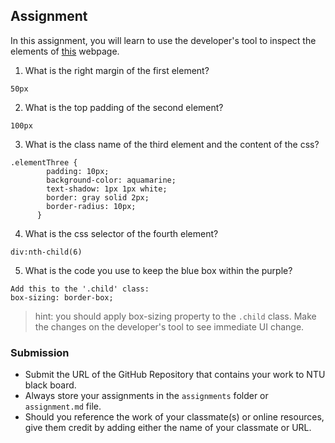 ## Assignment

In this assignment, you will learn to use the developer's tool to inspect the elements of [this](https://nznznh.csb.app/) webpage.

1. What is the right margin of the first element? 
```
50px
```

2. What is the top padding of the second element?
```
100px
```

3. What is the class name of the third element and the content of the css?
```
.elementThree {
        padding: 10px;
        background-color: aquamarine;
        text-shadow: 1px 1px white;
        border: gray solid 2px;
        border-radius: 10px;
      }
```

4. What is the css selector of the fourth element?
```
div:nth-child(6)
```

5. What is the code you use to keep the blue box within the purple?
```
Add this to the '.child' class:
box-sizing: border-box;
```

> hint: you should apply box-sizing property to the `.child` class. Make the changes on the developer's tool to see immediate UI change.



### Submission 

- Submit the URL of the GitHub Repository that contains your work to NTU black board.
- Always store your assignments in the `assignments` folder or `assignment.md` file.
- Should you reference the work of your classmate(s) or online resources, give them credit by adding either the name of your classmate or URL. 
